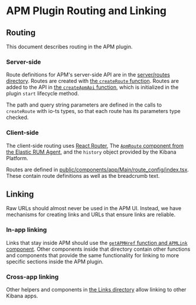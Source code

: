 # APM Plugin Routing and Linking

## Routing

This document describes routing in the APM plugin.

### Server-side

Route definitions for APM's server-side API are in the [server/routes directory](../server/routes). Routes are created with [the `createRoute` function](../server/routes/create_route.ts). Routes are added to the API in [the `createApmApi` function](../server/routes/create_apm_api.ts), which is initialized in the plugin `start` lifecycle method.

The path and query string parameters are defined in the calls to `createRoute` with io-ts types, so that each route has its parameters type checked.

### Client-side

The client-side routing uses [React Router](https://reactrouter.com/), The [`ApmRoute` component from the Elastic RUM Agent](https://www.elastic.co/guide/en/apm/agent/rum-js/current/react-integration.html), and the `history` object provided by the Kibana Platform.

Routes are defined in [public/components/app/Main/route_config/index.tsx](../public/components/app/Main/route_config/index.tsx). These contain route definitions as well as the breadcrumb text.

## Linking

Raw URLs should almost never be used in the APM UI. Instead, we have mechanisms for creating links and URLs that ensure links are reliable.

### In-app linking

Links that stay inside APM should use the [`getAPMHref` function and `APMLink` component](../public/components/shared/Links/apm/APMLink.tsx). Other components inside that directory contain other functions and components that provide the same functionality for linking to more specific sections inside the APM plugin.

### Cross-app linking

Other helpers and components in [the Links directory](../public/components/shared/Links) allow linking to other Kibana apps.
